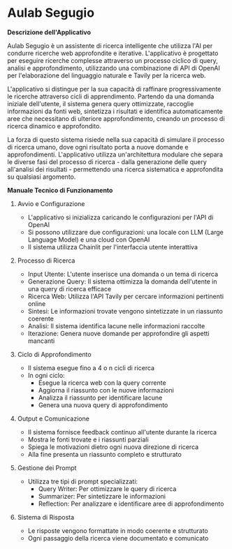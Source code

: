 # Aulab Segugio


**Descrizione dell'Applicativo**


Aulab Segugio è un assistente di ricerca intelligente che utilizza l'AI per condurre ricerche web approfondite e iterative. L'applicativo è progettato per eseguire ricerche complesse attraverso un processo ciclico di query, analisi e approfondimento, utilizzando una combinazione di API di OpenAI per l'elaborazione del linguaggio naturale e Tavily per la ricerca web.


L'applicativo si distingue per la sua capacità di raffinare progressivamente le ricerche attraverso cicli di apprendimento. Partendo da una domanda iniziale dell'utente, il sistema genera query ottimizzate, raccoglie informazioni da fonti web, sintetizza i risultati e identifica automaticamente aree che necessitano di ulteriore approfondimento, creando un processo di ricerca dinamico e approfondito.


La forza di questo sistema risiede nella sua capacità di simulare il processo di ricerca umano, dove ogni risultato porta a nuove domande e approfondimenti. L'applicativo utilizza un'architettura modulare che separa le diverse fasi del processo di ricerca - dalla generazione delle query all'analisi dei risultati - permettendo una ricerca sistematica e approfondita su qualsiasi argomento.


**Manuale Tecnico di Funzionamento**


1. Avvio e Configurazione
   - L'applicativo si inizializza caricando le configurazioni per l'API di OpenAI
   - Si possono utilizzare due configurazioni: una locale con LLM (Large Language Model) e una cloud con OpenAI
   - Il sistema utilizza Chainlit per l'interfaccia utente interattiva


2. Processo di Ricerca
   - Input Utente: L'utente inserisce una domanda o un tema di ricerca
   - Generazione Query: Il sistema ottimizza la domanda dell'utente in una query di ricerca efficace
   - Ricerca Web: Utilizza l'API Tavily per cercare informazioni pertinenti online
   - Sintesi: Le informazioni trovate vengono sintetizzate in un riassunto coerente
   - Analisi: Il sistema identifica lacune nelle informazioni raccolte
   - Iterazione: Genera nuove domande per approfondire gli aspetti mancanti


3. Ciclo di Approfondimento
   - Il sistema esegue fino a 4 o n cicli di ricerca
   - In ogni ciclo:
     * Esegue la ricerca web con la query corrente
     * Aggiorna il riassunto con le nuove informazioni
     * Analizza il riassunto per identificare lacune
     * Genera una nuova query di approfondimento


4. Output e Comunicazione
   - Il sistema fornisce feedback continuo all'utente durante la ricerca
   - Mostra le fonti trovate e i riassunti parziali
   - Spiega le motivazioni dietro ogni nuova direzione di ricerca
   - Alla fine presenta un riassunto completo e strutturato


5. Gestione dei Prompt
   - Utilizza tre tipi di prompt specializzati:
     * Query Writer: Per ottimizzare le query di ricerca
     * Summarizer: Per sintetizzare le informazioni
     * Reflection: Per analizzare e identificare aree di approfondimento


6. Sistema di Risposta
   - Le risposte vengono formattate in modo coerente e strutturato
   - Ogni passaggio della ricerca viene documentato e comunicato
